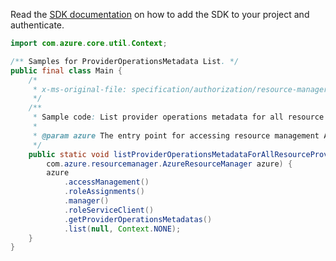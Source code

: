 Read the [SDK documentation](https://github.com/Azure/azure-sdk-for-java/blob/azure-resourcemanager_2.11.0/sdk/resourcemanager/azure-resourcemanager/README.md) on how to add the SDK to your project and authenticate.

```java
import com.azure.core.util.Context;

/** Samples for ProviderOperationsMetadata List. */
public final class Main {
    /*
     * x-ms-original-file: specification/authorization/resource-manager/Microsoft.Authorization/preview/2018-01-01-preview/examples/GetAllProviderOperations.json
     */
    /**
     * Sample code: List provider operations metadata for all resource providers.
     *
     * @param azure The entry point for accessing resource management APIs in Azure.
     */
    public static void listProviderOperationsMetadataForAllResourceProviders(
        com.azure.resourcemanager.AzureResourceManager azure) {
        azure
            .accessManagement()
            .roleAssignments()
            .manager()
            .roleServiceClient()
            .getProviderOperationsMetadatas()
            .list(null, Context.NONE);
    }
}
```
